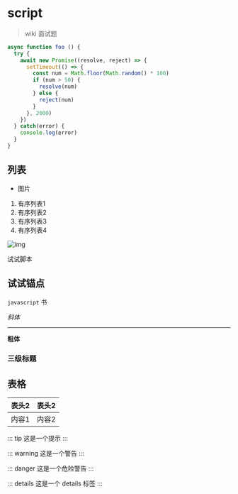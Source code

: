 # script

> wiki 面试题

```js
async function foo () {
  try {
    await new Promise((resolve, reject) => {
      setTimeout(() => {
        const num = Math.floor(Math.random() * 100)
        if (num > 50) {
          resolve(num)
        } else {
          reject(num)
        }
      }, 2000)
    })
  } catch(error) {
    console.log(error)
  }
}

```

## 列表

- 图片

1. 有序列表1
2. 有序列表2
3. 有序列表3
4. 有序列表4

![img](https://vuejs.org/images/logo.png)

试试脚本

## 试试锚点

`javascript` 书

*斜体*

---

**粗体**

### 三级标题


## 表格

| 表头2 | 表头2 |
| --- | --- |
| 内容1 | 内容2 |


::: tip
这是一个提示
:::

::: warning
这是一个警告
:::

::: danger
这是一个危险警告
:::

::: details
这是一个 details 标签
:::
